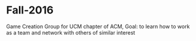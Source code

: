# Fall-2016
Game Creation Group for UCM chapter of ACM, Goal: to learn how to work as a team and network with others of similar interest
